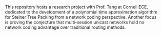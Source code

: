 This repository hosts a research project with Prof. Tang at Cornell ECE, dedicated to the development of a polynomial time approximation algorithm for Steiner Tree Packing  from a network coding perspective. Another focus is proving the conjecture that multi-session unicast networks hold no network coding advantage over traditional routing methods.
